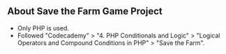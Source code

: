 ## About Save the Farm Game Project

<ul>
    <li>Only PHP is used.</li>
    <li>Followed "Codecademy" > "4. PHP Conditionals and Logic" > "Logical Operators and Compound Conditions in PHP" > "Save the Farm". </li>
</ul>